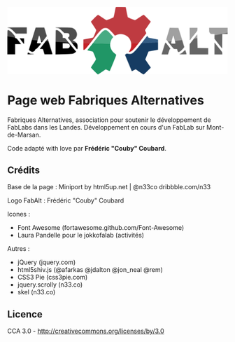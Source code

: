 ![Logo Fabriques Alternatives](images/fabalt-400.png)

# Page web Fabriques Alternatives

Fabriques Alternatives, association pour soutenir le développement de FabLabs dans les Landes.
Développement en cours d'un FabLab sur Mont-de-Marsan.

Code adapté with love par **Frédéric "Couby" Coubard**.

## Crédits

Base de la page : Miniport by html5up.net | @n33co dribbble.com/n33

Logo FabAlt : Frédéric "Couby" Coubard

Icones :
* Font Awesome (fortawesome.github.com/Font-Awesome)
* Laura Pandelle pour le jokkofalab (activités)

Autres :
* jQuery (jquery.com)
* html5shiv.js (@afarkas @jdalton @jon_neal @rem)
* CSS3 Pie (css3pie.com)
* jquery.scrolly (n33.co)
* skel (n33.co)

## Licence
CCA 3.0 - http://creativecommons.org/licenses/by/3.0
